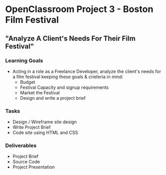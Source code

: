 # OpenClassroom Project 3 - Boston Film Festival

## "Analyze A Client's Needs For Their Film Festival"

### Learning Goals

- Acting in a role as a Freelance Developer, analyze the client's needs for a film festival keeping these goals & crieteria in mind:
  - Budget
  - Festival Capacity and signup requirements
  - Market the Festival
  - Design and write a project brief

### Tasks

- Design / Wireframe site design
- Write Project Brief
- Code site using HTML and CSS

### Deliverables

- Project Brief
- Source Code
- Project Presentation

